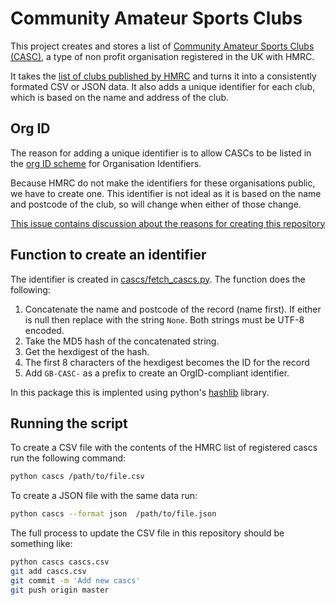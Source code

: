 # Community Amateur Sports Clubs

This project creates and stores a list of [Community Amateur Sports Clubs (CASC)](https://www.gov.uk/topic/community-organisations/community-amateur-sports-clubs), a type of non profit organisation registered in the UK with HMRC.

It takes the [list of clubs published by HMRC](https://www.gov.uk/government/publications/community-amateur-sports-clubs-casc-registered-with-hmrc--2) and turns it into a consistently formated CSV or JSON data. It also adds a unique identifier for each club, which is based on the name and address of the club.

## Org ID

The reason for adding a unique identifier is to allow CASCs to be listed in  the [org ID scheme](http://org-id.guide/) for Organisation Identifiers.

Because HMRC do not make the identifiers for these organisations public, we have to create one. This identifier is not ideal as it is based on the name and postcode of the club, so will change when either of those change.

[This issue contains discussion about the reasons for creating this repository](https://github.com/org-id/register/issues/361)

## Function to create an identifier

The identifier is created in [cascs/fetch_cascs.py](cascs/fetch_cascs.py#L13-L28). The function does the following:

1. Concatenate the name and postcode of the record (name first). If either is null then replace with the string `None`. Both strings must be UTF-8 encoded.
2. Take the MD5 hash of the concatenated string.
3. Get the hexdigest of the hash.
4. The first 8 characters of the hexdigest becomes the ID for the record
5. Add `GB-CASC-` as a prefix to create an OrgID-compliant identifier.

In this package this is implented using python's [hashlib](https://docs.python.org/3/library/hashlib.html) library.

## Running the script

To create a CSV file with the contents of the HMRC list of registered cascs run the following command:

```sh
python cascs /path/to/file.csv
```

To create a JSON file with the same data run:

```sh
python cascs --format json  /path/to/file.json
```

The full process to update the CSV file in this repository should be something like:

```sh
python cascs cascs.csv
git add cascs.csv
git commit -m 'Add new cascs'
git push origin master
```

